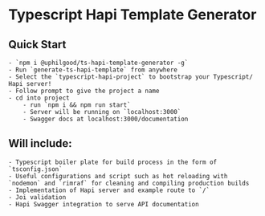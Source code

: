 # Typescript Hapi Template Generator

## Quick Start
    - `npm i @uphilgood/ts-hapi-template-generator -g`
    - Run `generate-ts-hapi-template` from anywhere 
    - Select the `typescript-hapi-project` to bootstrap your Typescript/ Hapi server!
    - Follow prompt to give the project a name
    - cd into project
        - run `npm i && npm run start`
        - Server will be running on `localhost:3000`
        - Swagger docs at localhost:3000/documentation


## Will include: 
    - Typescript boiler plate for build process in the form of `tsconfig.json` 
    - Useful configurations and script such as hot reloading with `nodemon` and `rimraf` for cleaning and compiling production builds 
    - Implementation of Hapi server and example route to `/` 
    - Joi validation 
    - Hapi Swagger integration to serve API documentation


